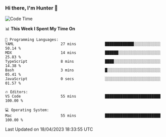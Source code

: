 ### Hi there, I'm Hunter 👋

<!--
**huntermatrix/huntermatrix** is a ✨ _special_ ✨ repository because its `README.md` (this file) appears on your GitHub profile.

Here are some ideas to get you started:

- 🔭 I’m currently working on ...
- 🌱 I’m currently learning ...
- 👯 I’m looking to collaborate on ...
- 🤔 I’m looking for help with ...
- 💬 Ask me about ...
- 📫 How to reach me: ...
- 😄 Pronouns: ...
- ⚡ Fun fact: ...
-->

<!--START_SECTION:waka-->
![Code Time](http://img.shields.io/badge/Code%20Time-62%20hrs%2018%20mins-blue)

📊 **This Week I Spent My Time On** 

```text
💬 Programming Languages: 
YAML                     27 mins             █████████████░░░░░░░░░░░░   50.14 % 
MDX                      14 mins             ██████░░░░░░░░░░░░░░░░░░░   25.83 % 
TypeScript               8 mins              ████░░░░░░░░░░░░░░░░░░░░░   14.38 % 
Bash                     3 mins              █░░░░░░░░░░░░░░░░░░░░░░░░   05.41 % 
JavaScript               0 secs              ░░░░░░░░░░░░░░░░░░░░░░░░░   01.57 % 

🔥 Editors: 
VS Code                  55 mins             █████████████████████████   100.00 % 

💻 Operating System: 
Mac                      55 mins             █████████████████████████   100.00 % 
```


 Last Updated on 18/04/2023 18:33:55 UTC
<!--END_SECTION:waka-->
